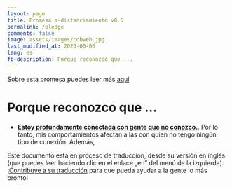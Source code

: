 ```yaml
---
layout: page
title: Promesa a-distanciamiento v0.5
permalink: /pledge
comments: false
image: assets/images/cobweb.jpg
last_modified_at: 2020-06-06
lang: es
fb-description: Porque reconozco que ...
---
```


<span class="small mark">Sobre esta promesa puedes leer más [aquí]({{site.baseurl}}/about)</span>

# Porque reconozco que ...


*   [**Estoy profundamente conectada con gente que no conozco.**](https://youtu.be/X0mHf3oSUdU). Por lo tanto, mis comportamientos afectan a las con quien no tengo ningún tipo de conexión. Además,

<span class="mark">Este documento está en proceso de traducción, desde su versión en inglés (que puedes leer haciendo clic en el enlace „en” del menú de la izquierda). <a class="btn btn-primary" href="https://github.com/evolverine/undistance/issues/2">¡Contribuye a su traducción</a> para que pueda ayudar a la gente lo más pronto!</span>